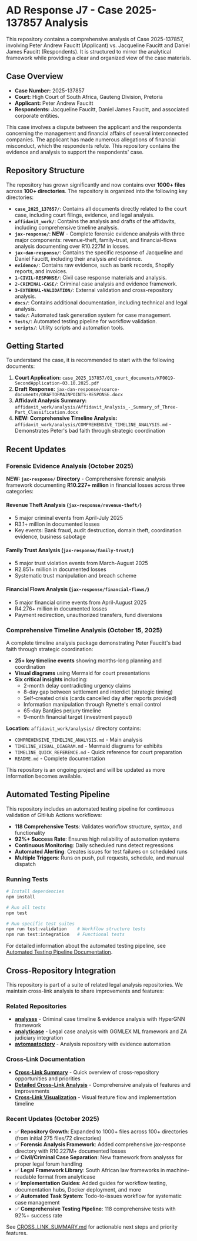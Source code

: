 # AD Response J7 - Case 2025-137857 Analysis

This repository contains a comprehensive analysis of Case 2025-137857, involving Peter Andrew Faucitt (Applicant) vs. Jacqueline Faucitt and Daniel James Faucitt (Respondents).
It is structured to mirror the analytical framework while providing a clear and organized view of the case materials.

## Case Overview

- **Case Number:** 2025-137857
- **Court:** High Court of South Africa, Gauteng Division, Pretoria
- **Applicant:** Peter Andrew Faucitt
- **Respondents:** Jacqueline Faucitt, Daniel James Faucitt, and associated corporate entities.

This case involves a dispute between the applicant and the respondents concerning the management and financial affairs of several interconnected companies.
The applicant has made numerous allegations of financial misconduct, which the respondents refute. This repository contains the evidence and analysis to support the respondents' case.

## Repository Structure

The repository has grown significantly and now contains over **1000+ files** across **100+ directories**. The repository is organized into the following key directories:

- **`case_2025_137857/`**: Contains all documents directly related to the court case, including court filings, evidence, and legal analysis.
- **`affidavit_work/`**: Contains the analysis and drafts of the affidavits, including comprehensive timeline analysis.
- **`jax-response/`**: **NEW** - Complete forensic evidence analysis with three major components: revenue-theft, family-trust, and financial-flows analysis documenting over R10.227M in losses.
- **`jax-dan-response/`**: Contains the specific response of Jacqueline and Daniel Faucitt, including their analysis and evidence.
- **`evidence/`**: Contains raw evidence, such as bank records, Shopify reports, and invoices.
- **`1-CIVIL-RESPONSE/`**: Civil case response materials and analysis.
- **`2-CRIMINAL-CASE/`**: Criminal case analysis and evidence framework.
- **`3-EXTERNAL-VALIDATION/`**: External validation and cross-repository analysis.
- **`docs/`**: Contains additional documentation, including technical and legal analysis.
- **`todo/`**: Automated task generation system for case management.
- **`tests/`**: Automated testing pipeline for workflow validation.
- **`scripts/`**: Utility scripts and automation tools.

## Getting Started

To understand the case, it is recommended to start with the following documents:

1.  **Court Application:** `case_2025_137857/01_court_documents/KF0019-SecondApplication-03.10.2025.pdf`
2.  **Draft Response:** `jax-dan-response/source-documents/DRAFTOFMAINPOINTS-RESPONSE.docx`
3.  **Affidavit Analysis Summary:** `affidavit_work/analysis/Affidavit_Analysis_-_Summary_of_Three-Part_Classification.docx`
4.  **NEW: Comprehensive Timeline Analysis:** `affidavit_work/analysis/COMPREHENSIVE_TIMELINE_ANALYSIS.md` - Demonstrates Peter's bad faith through strategic coordination

## Recent Updates

### Forensic Evidence Analysis (October 2025)

**NEW: `jax-response/` Directory** - Comprehensive forensic analysis framework documenting **R10.227+ million** in financial losses across three categories:

#### **Revenue Theft Analysis** (`jax-response/revenue-theft/`)
- 5 major criminal events from April-July 2025
- R3.1+ million in documented losses
- Key events: Bank fraud, audit destruction, domain theft, coordination evidence, business sabotage

#### **Family Trust Analysis** (`jax-response/family-trust/`)  
- 5 major trust violation events from March-August 2025
- R2.851+ million in documented losses
- Systematic trust manipulation and breach scheme

#### **Financial Flows Analysis** (`jax-response/financial-flows/`)
- 5 major financial crime events from April-August 2025
- R4.276+ million in documented losses
- Payment redirection, unauthorized transfers, fund diversions

### Comprehensive Timeline Analysis (October 15, 2025)

A complete timeline analysis package demonstrating Peter Faucitt's bad faith through strategic coordination:

- **25+ key timeline events** showing months-long planning and coordination
- **Visual diagrams** using Mermaid for court presentations
- **Six critical insights** including:
  - 2-month delay contradicting urgency claims
  - 8-day gap between settlement and interdict (strategic timing)
  - Self-created crisis (cards cancelled day after reports provided)
  - Information manipulation through Rynette's email control
  - 65-day Bantjies perjury timeline
  - 9-month financial target (investment payout)

**Location:** `affidavit_work/analysis/` directory contains:
- `COMPREHENSIVE_TIMELINE_ANALYSIS.md` - Main analysis
- `TIMELINE_VISUAL_DIAGRAM.md` - Mermaid diagrams for exhibits
- `TIMELINE_QUICK_REFERENCE.md` - Quick reference for court preparation
- `README.md` - Complete documentation

This repository is an ongoing project and will be updated as more information becomes available.

## Automated Testing Pipeline

This repository includes an automated testing pipeline for continuous validation of GitHub Actions workflows:

- **118 Comprehensive Tests**: Validates workflow structure, syntax, and functionality
- **92%+ Success Rate**: Ensures high reliability of automation systems
- **Continuous Monitoring**: Daily scheduled runs detect regressions
- **Automated Alerting**: Creates issues for test failures on scheduled runs
- **Multiple Triggers**: Runs on push, pull requests, schedule, and manual dispatch

### Running Tests

```bash
# Install dependencies
npm install

# Run all tests
npm test

# Run specific test suites
npm run test:validation    # Workflow structure tests
npm run test:integration   # Functional tests
```

For detailed information about the automated testing pipeline, see [Automated Testing Pipeline Documentation](docs/AUTOMATED_TESTING_PIPELINE.md).

## Cross-Repository Integration

This repository is part of a suite of related legal analysis repositories. We maintain cross-link analysis to share improvements and features:

### Related Repositories
- **[analysss](https://github.com/EchoCog/analysss)** - Criminal case timeline & evidence analysis with HyperGNN framework
- **[analyticase](https://github.com/rzonedevops/analyticase)** - Legal case analysis with GGMLEX ML framework and ZA judiciary integration
- **[avtomaatoctory](https://github.com/rzonedevops/avtomaatoctory)** - Analysis repository with evidence automation

### Cross-Link Documentation
- **[Cross-Link Summary](CROSS_LINK_SUMMARY.md)** - Quick overview of cross-repository opportunities and priorities
- **[Detailed Cross-Link Analysis](REPOSITORY_CROSS_LINK_ANALYSIS.md)** - Comprehensive analysis of features and improvements
- **[Cross-Link Visualization](CROSS_LINK_VISUALIZATION.md)** - Visual feature flow and implementation timeline

### Recent Updates (October 2025)
- ✅ **Repository Growth**: Expanded to 1000+ files across 100+ directories (from initial 275 files/72 directories)
- ✅ **Forensic Analysis Framework**: Added comprehensive jax-response directory with R10.227M+ documented losses
- ✅ **Civil/Criminal Case Separation**: New framework from analysss for proper legal forum handling  
- ✅ **Legal Framework Library**: South African law frameworks in machine-readable format from analyticase
- ✅ **Implementation Guides**: Added guides for workflow testing, documentation hubs, Docker deployment, and more
- ✅ **Automated Task System**: Todo-to-issues workflow for systematic case management
- ✅ **Comprehensive Testing Pipeline**: 118 comprehensive tests with 92%+ success rate

See [CROSS_LINK_SUMMARY.md](CROSS_LINK_SUMMARY.md) for actionable next steps and priority features.

